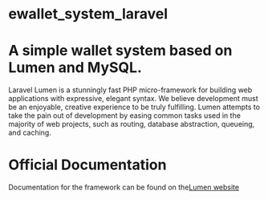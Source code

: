 # ewallet_system_laravel
<h1>A simple wallet system based on Lumen and MySQL.</h1>

Laravel Lumen is a stunningly fast PHP micro-framework for building web applications with expressive, elegant syntax. We believe development must be an enjoyable, creative experience to be truly fulfilling. Lumen attempts to take the pain out of development by easing common tasks used in the majority of web projects, such as routing, database abstraction, queueing, and caching.

<h1>Official Documentation</h1>
<p>Documentation for the framework can be found on the<a href="http://lumen.laravel.com/docs">Lumen website</a></p>

